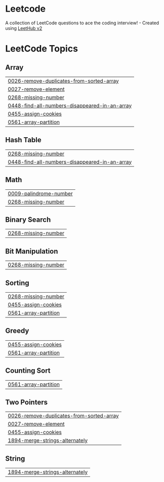# Leetcode
A collection of LeetCode questions to ace the coding interview! - Created using [LeetHub v2](https://github.com/arunbhardwaj/LeetHub-2.0)

<!---LeetCode Topics Start-->
# LeetCode Topics
## Array
|  |
| ------- |
| [0026-remove-duplicates-from-sorted-array](https://github.com/unknown007-vic/Leetcode/tree/master/0026-remove-duplicates-from-sorted-array) |
| [0027-remove-element](https://github.com/unknown007-vic/Leetcode/tree/master/0027-remove-element) |
| [0268-missing-number](https://github.com/unknown007-vic/Leetcode/tree/master/0268-missing-number) |
| [0448-find-all-numbers-disappeared-in-an-array](https://github.com/unknown007-vic/Leetcode/tree/master/0448-find-all-numbers-disappeared-in-an-array) |
| [0455-assign-cookies](https://github.com/unknown007-vic/Leetcode/tree/master/0455-assign-cookies) |
| [0561-array-partition](https://github.com/unknown007-vic/Leetcode/tree/master/0561-array-partition) |
## Hash Table
|  |
| ------- |
| [0268-missing-number](https://github.com/unknown007-vic/Leetcode/tree/master/0268-missing-number) |
| [0448-find-all-numbers-disappeared-in-an-array](https://github.com/unknown007-vic/Leetcode/tree/master/0448-find-all-numbers-disappeared-in-an-array) |
## Math
|  |
| ------- |
| [0009-palindrome-number](https://github.com/unknown007-vic/Leetcode/tree/master/0009-palindrome-number) |
| [0268-missing-number](https://github.com/unknown007-vic/Leetcode/tree/master/0268-missing-number) |
## Binary Search
|  |
| ------- |
| [0268-missing-number](https://github.com/unknown007-vic/Leetcode/tree/master/0268-missing-number) |
## Bit Manipulation
|  |
| ------- |
| [0268-missing-number](https://github.com/unknown007-vic/Leetcode/tree/master/0268-missing-number) |
## Sorting
|  |
| ------- |
| [0268-missing-number](https://github.com/unknown007-vic/Leetcode/tree/master/0268-missing-number) |
| [0455-assign-cookies](https://github.com/unknown007-vic/Leetcode/tree/master/0455-assign-cookies) |
| [0561-array-partition](https://github.com/unknown007-vic/Leetcode/tree/master/0561-array-partition) |
## Greedy
|  |
| ------- |
| [0455-assign-cookies](https://github.com/unknown007-vic/Leetcode/tree/master/0455-assign-cookies) |
| [0561-array-partition](https://github.com/unknown007-vic/Leetcode/tree/master/0561-array-partition) |
## Counting Sort
|  |
| ------- |
| [0561-array-partition](https://github.com/unknown007-vic/Leetcode/tree/master/0561-array-partition) |
## Two Pointers
|  |
| ------- |
| [0026-remove-duplicates-from-sorted-array](https://github.com/unknown007-vic/Leetcode/tree/master/0026-remove-duplicates-from-sorted-array) |
| [0027-remove-element](https://github.com/unknown007-vic/Leetcode/tree/master/0027-remove-element) |
| [0455-assign-cookies](https://github.com/unknown007-vic/Leetcode/tree/master/0455-assign-cookies) |
| [1894-merge-strings-alternately](https://github.com/unknown007-vic/Leetcode/tree/master/1894-merge-strings-alternately) |
## String
|  |
| ------- |
| [1894-merge-strings-alternately](https://github.com/unknown007-vic/Leetcode/tree/master/1894-merge-strings-alternately) |
<!---LeetCode Topics End-->